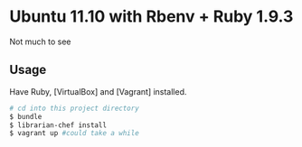 Ubuntu 11.10 with Rbenv + Ruby 1.9.3
====================================

Not much to see

Usage
-----

Have Ruby, [VirtualBox] and [Vagrant] installed.

```bash
# cd into this project directory
$ bundle
$ librarian-chef install
$ vagrant up #could take a while
```
